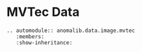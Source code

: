 # MVTec Data

```{eval-rst}
.. automodule:: anomalib.data.image.mvtec
   :members:
   :show-inheritance:
```
